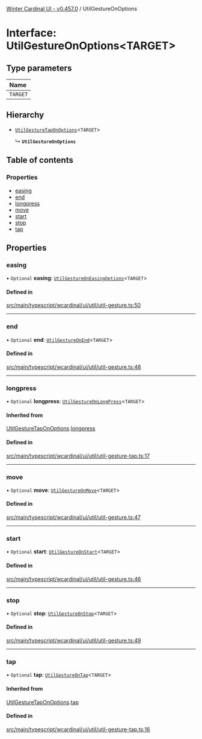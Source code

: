 [Winter Cardinal UI - v0.457.0](../index.md) / UtilGestureOnOptions

# Interface: UtilGestureOnOptions\<TARGET\>

## Type parameters

| Name |
| :------ |
| `TARGET` |

## Hierarchy

- [`UtilGestureTapOnOptions`](UtilGestureTapOnOptions.md)\<`TARGET`\>

  ↳ **`UtilGestureOnOptions`**

## Table of contents

### Properties

- [easing](UtilGestureOnOptions.md#easing)
- [end](UtilGestureOnOptions.md#end)
- [longpress](UtilGestureOnOptions.md#longpress)
- [move](UtilGestureOnOptions.md#move)
- [start](UtilGestureOnOptions.md#start)
- [stop](UtilGestureOnOptions.md#stop)
- [tap](UtilGestureOnOptions.md#tap)

## Properties

### easing

• `Optional` **easing**: [`UtilGestureOnEasingOptions`](UtilGestureOnEasingOptions.md)\<`TARGET`\>

#### Defined in

[src/main/typescript/wcardinal/ui/util/util-gesture.ts:50](https://github.com/winter-cardinal/winter-cardinal-ui/blob/v0.457.0/src/main/typescript/wcardinal/ui/util/util-gesture.ts#L50)

___

### end

• `Optional` **end**: [`UtilGestureOnEnd`](../index.md#utilgestureonend)\<`TARGET`\>

#### Defined in

[src/main/typescript/wcardinal/ui/util/util-gesture.ts:48](https://github.com/winter-cardinal/winter-cardinal-ui/blob/v0.457.0/src/main/typescript/wcardinal/ui/util/util-gesture.ts#L48)

___

### longpress

• `Optional` **longpress**: [`UtilGestureOnLongPress`](../index.md#utilgestureonlongpress)\<`TARGET`\>

#### Inherited from

[UtilGestureTapOnOptions](UtilGestureTapOnOptions.md).[longpress](UtilGestureTapOnOptions.md#longpress)

#### Defined in

[src/main/typescript/wcardinal/ui/util/util-gesture-tap.ts:17](https://github.com/winter-cardinal/winter-cardinal-ui/blob/v0.457.0/src/main/typescript/wcardinal/ui/util/util-gesture-tap.ts#L17)

___

### move

• `Optional` **move**: [`UtilGestureOnMove`](../index.md#utilgestureonmove)\<`TARGET`\>

#### Defined in

[src/main/typescript/wcardinal/ui/util/util-gesture.ts:47](https://github.com/winter-cardinal/winter-cardinal-ui/blob/v0.457.0/src/main/typescript/wcardinal/ui/util/util-gesture.ts#L47)

___

### start

• `Optional` **start**: [`UtilGestureOnStart`](../index.md#utilgestureonstart)\<`TARGET`\>

#### Defined in

[src/main/typescript/wcardinal/ui/util/util-gesture.ts:46](https://github.com/winter-cardinal/winter-cardinal-ui/blob/v0.457.0/src/main/typescript/wcardinal/ui/util/util-gesture.ts#L46)

___

### stop

• `Optional` **stop**: [`UtilGestureOnStop`](../index.md#utilgestureonstop)\<`TARGET`\>

#### Defined in

[src/main/typescript/wcardinal/ui/util/util-gesture.ts:49](https://github.com/winter-cardinal/winter-cardinal-ui/blob/v0.457.0/src/main/typescript/wcardinal/ui/util/util-gesture.ts#L49)

___

### tap

• `Optional` **tap**: [`UtilGestureOnTap`](../index.md#utilgestureontap)\<`TARGET`\>

#### Inherited from

[UtilGestureTapOnOptions](UtilGestureTapOnOptions.md).[tap](UtilGestureTapOnOptions.md#tap)

#### Defined in

[src/main/typescript/wcardinal/ui/util/util-gesture-tap.ts:16](https://github.com/winter-cardinal/winter-cardinal-ui/blob/v0.457.0/src/main/typescript/wcardinal/ui/util/util-gesture-tap.ts#L16)
